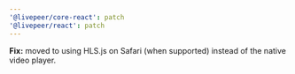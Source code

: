 ```yaml
---
'@livepeer/core-react': patch
'@livepeer/react': patch
---
```


**Fix:** moved to using HLS.js on Safari (when supported) instead of the native video player.
